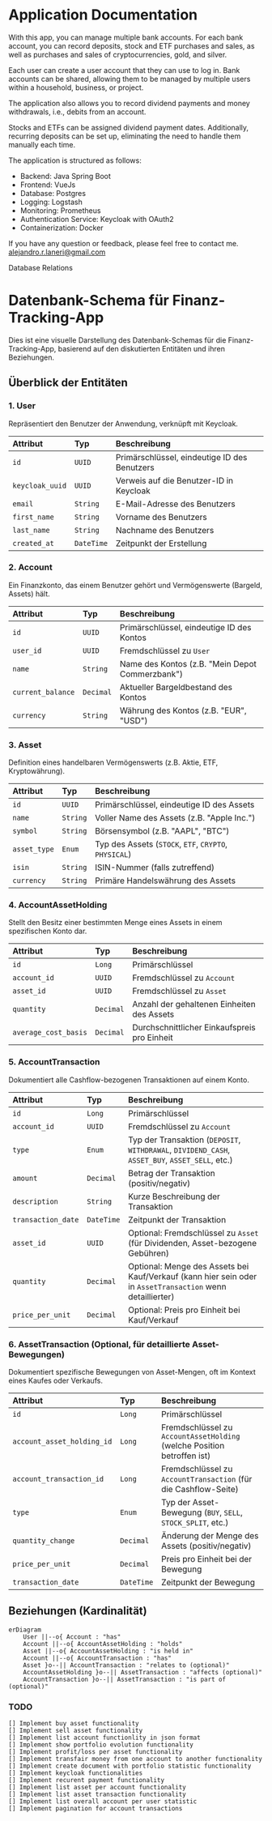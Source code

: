 # Application Documentation

With this app, you can manage multiple bank accounts. For each bank account, you can record deposits, stock and ETF purchases and sales, as well as purchases and sales of cryptocurrencies, gold, and silver.

Each user can create a user account that they can use to log in. Bank accounts can be shared, allowing them to be managed by multiple users within a household, business, or project.

The application also allows you to record dividend payments and money withdrawals, i.e., debits from an account.

Stocks and ETFs can be assigned dividend payment dates. Additionally, recurring deposits can be set up, eliminating the need to handle them manually each time.

The application is structured as follows:
- Backend: Java Spring Boot
- Frontend: VueJs
- Database: Postgres
- Logging: Logstash
- Monitoring: Prometheus
- Authentication Service: Keycloak with OAuth2
- Containerization: Docker

If you have any question or feedback, please feel free to contact me.
alejandro.r.laneri@gmail.com

Database Relations
# Datenbank-Schema für Finanz-Tracking-App

Dies ist eine visuelle Darstellung des Datenbank-Schemas für die Finanz-Tracking-App, basierend auf den diskutierten Entitäten und ihren Beziehungen.

## Überblick der Entitäten

### 1. User
Repräsentiert den Benutzer der Anwendung, verknüpft mit Keycloak.

| Attribut       | Typ        | Beschreibung                                   |
| :------------- | :--------- | :--------------------------------------------- |
| `id`           | `UUID`     | Primärschlüssel, eindeutige ID des Benutzers  |
| `keycloak_uuid`| `UUID`     | Verweis auf die Benutzer-ID in Keycloak        |
| `email`        | `String`   | E-Mail-Adresse des Benutzers                  |
| `first_name`   | `String`   | Vorname des Benutzers                         |
| `last_name`    | `String`   | Nachname des Benutzers                        |
| `created_at`   | `DateTime` | Zeitpunkt der Erstellung                     |

### 2. Account
Ein Finanzkonto, das einem Benutzer gehört und Vermögenswerte (Bargeld, Assets) hält.

| Attribut       | Typ        | Beschreibung                                   |
| :------------- | :--------- | :--------------------------------------------- |
| `id`           | `UUID`     | Primärschlüssel, eindeutige ID des Kontos     |
| `user_id`      | `UUID`     | Fremdschlüssel zu `User`                      |
| `name`         | `String`   | Name des Kontos (z.B. "Mein Depot Commerzbank") |
| `current_balance`| `Decimal`  | Aktueller Bargeldbestand des Kontos           |
| `currency`     | `String`   | Währung des Kontos (z.B. "EUR", "USD")         |

### 3. Asset
Definition eines handelbaren Vermögenswerts (z.B. Aktie, ETF, Kryptowährung).

| Attribut       | Typ        | Beschreibung                                   |
| :------------- | :--------- | :--------------------------------------------- |
| `id`           | `UUID`     | Primärschlüssel, eindeutige ID des Assets     |
| `name`         | `String`   | Voller Name des Assets (z.B. "Apple Inc.")   |
| `symbol`       | `String`   | Börsensymbol (z.B. "AAPL", "BTC")             |
| `asset_type`   | `Enum`     | Typ des Assets (`STOCK`, `ETF`, `CRYPTO`, `PHYSICAL`) |
| `isin`         | `String`   | ISIN-Nummer (falls zutreffend)                 |
| `currency`     | `String`   | Primäre Handelswährung des Assets             |

### 4. AccountAssetHolding
Stellt den Besitz einer bestimmten Menge eines Assets in einem spezifischen Konto dar.

| Attribut           | Typ        | Beschreibung                                   |
| :----------------- | :--------- | :--------------------------------------------- |
| `id`               | `Long`     | Primärschlüssel                               |
| `account_id`       | `UUID`     | Fremdschlüssel zu `Account`                   |
| `asset_id`         | `UUID`     | Fremdschlüssel zu `Asset`                     |
| `quantity`         | `Decimal`  | Anzahl der gehaltenen Einheiten des Assets    |
| `average_cost_basis`| `Decimal`  | Durchschnittlicher Einkaufspreis pro Einheit  |

### 5. AccountTransaction
Dokumentiert alle Cashflow-bezogenen Transaktionen auf einem Konto.

| Attribut           | Typ        | Beschreibung                                   |
| :----------------- | :--------- | :--------------------------------------------- |
| `id`               | `Long`     | Primärschlüssel                               |
| `account_id`       | `UUID`     | Fremdschlüssel zu `Account`                   |
| `type`             | `Enum`     | Typ der Transaktion (`DEPOSIT`, `WITHDRAWAL`, `DIVIDEND_CASH`, `ASSET_BUY`, `ASSET_SELL`, etc.) |
| `amount`           | `Decimal`  | Betrag der Transaktion (positiv/negativ)       |
| `description`      | `String`   | Kurze Beschreibung der Transaktion            |
| `transaction_date` | `DateTime` | Zeitpunkt der Transaktion                     |
| `asset_id`         | `UUID`     | Optional: Fremdschlüssel zu `Asset` (für Dividenden, Asset-bezogene Gebühren) |
| `quantity`         | `Decimal`  | Optional: Menge des Assets bei Kauf/Verkauf (kann hier sein oder in `AssetTransaction` wenn detaillierter) |
| `price_per_unit`   | `Decimal`  | Optional: Preis pro Einheit bei Kauf/Verkauf |

### 6. AssetTransaction (Optional, für detaillierte Asset-Bewegungen)
Dokumentiert spezifische Bewegungen von Asset-Mengen, oft im Kontext eines Kaufes oder Verkaufs.

| Attribut           | Typ        | Beschreibung                                   |
| :----------------- | :--------- | :--------------------------------------------- |
| `id`               | `Long`     | Primärschlüssel                               |
| `account_asset_holding_id` | `Long` | Fremdschlüssel zu `AccountAssetHolding` (welche Position betroffen ist) |
| `account_transaction_id` | `Long` | Fremdschlüssel zu `AccountTransaction` (für die Cashflow-Seite) |
| `type`             | `Enum`     | Typ der Asset-Bewegung (`BUY`, `SELL`, `STOCK_SPLIT`, etc.) |
| `quantity_change`  | `Decimal`  | Änderung der Menge des Assets (positiv/negativ) |
| `price_per_unit`   | `Decimal`  | Preis pro Einheit bei der Bewegung           |
| `transaction_date` | `DateTime` | Zeitpunkt der Bewegung                        |


## Beziehungen (Kardinalität)

```mermaid
erDiagram
    User ||--o{ Account : "has"
    Account ||--o{ AccountAssetHolding : "holds"
    Asset ||--o{ AccountAssetHolding : "is held in"
    Account ||--o{ AccountTransaction : "has"
    Asset }o--|| AccountTransaction : "relates to (optional)"
    AccountAssetHolding }o--|| AssetTransaction : "affects (optional)"
    AccountTransaction }o--|| AssetTransaction : "is part of (optional)"

``` 

### TODO

    [] Implement buy asset functionality
    [] Implement sell asset functionality 
    [] Implement list account functionlity in json format
    [] Implement show portfolio evolution functionality
    [] Implement profit/loss per asset functionality 
    [] Implement transfair money from one account to another functionality
    [] Implement create document with portfolio statistic functionality
    [] Implement keycloak functionalities
    [] Implement recurent payment functionality
    [] Implement list asset per account functionality
    [] Implement list asset transaction functionality 
    [] Implement list overall account per user statistic
    [] Implement pagination for account transactions
